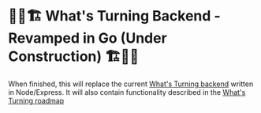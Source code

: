 # 👷🚧🏗 What's Turning Backend - Revamped in Go (**Under Construction**) 🏗🚧👷

When finished, this will replace the current [What's Turning backend](https://github.com/maxwellpothier/wt-backend-v2) written in Node/Express. It will also contain functionality described in the [What's Turning roadmap](https://github.com/maxwellpothier/whats-turning)


